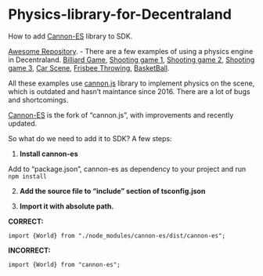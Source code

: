# Physics-library-for-Decentraland
How to add [Cannon-ES](https://github.com/pmndrs/cannon-es) library to SDK.



[Awesome Repository](https://github.com/decentraland-scenes/Awesome-Repository). - There are a few examples of using a physics engine in Decentraland. [Billiard Game](https://play.decentraland.org/?island=Ioixl&position=119%2C-26&realm=dg), [Shooting game 1](https://github.com/decentraland-scenes/shooting-range-advanced), [Shooting game 2](https://github.com/decentraland-scenes/coconut-shy), [Shooting game 3](https://github.com/decentraland-scenes/tin-can-alley),  [Car Scene](https://github.com/decentraland-scenes/cannon-car-example-scene), [Frisbee Throwing](https://github.com/decentraland-scenes/websocket-frisbee), [BasketBall](https://github.com/decentraland-scenes/websocket-basket). 

All these examples use [cannon.js](https://github.com/schteppe/cannon.js) library to implement physics on the scene, which is outdated and hasn’t maintance since 2016. There are a lot of bugs and shortcomings. 

[Cannon-ES](https://github.com/pmndrs/cannon-es) is the fork of “cannon.js”, with improvements and recently updated.  

So what do we need to add it to SDK? A few steps: 


1. **Install cannon-es**

Add to “package.json”, cannon-es as dependency to your project and run ```npm install```


2. **Add the source file to  “include” section of tsconfig.json**



3. **Import it with absolute path.**


 


**CORRECT:** 
```
import {World} from "./node_modules/cannon-es/dist/cannon-es";
```
**INCORRECT:**
```
import {World} from "cannon-es";
```
